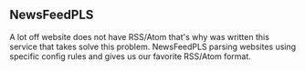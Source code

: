 ## NewsFeedPLS

A lot off website does not have RSS/Atom that's why was written this service that takes solve this problem.
NewsFeedPLS parsing websites using specific config rules and gives us our favorite RSS/Atom format.

